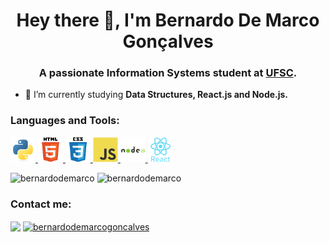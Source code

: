 <h1 align="center">Hey there 👋, I'm Bernardo De Marco Gonçalves</h1>
<h3 align="center">A passionate Information Systems student at <a href="https://ufsc.br/">UFSC<a/>.</h3>

- 🌱 I’m currently studying **Data Structures, React.js and Node.js.**

<h3 align="left">Languages and Tools:</h3>
<p align="left">  <a href="https://www.python.org" target="_blank" rel="noreferrer"> <img src="https://raw.githubusercontent.com/devicons/devicon/master/icons/python/python-original.svg" alt="python" width="40" height="40"/> </a> <a href="https://developer.mozilla.org/en-US/docs/Web/HTML" target="_blank" rel="noreferrer"> <img src="https://raw.githubusercontent.com/devicons/devicon/master/icons/html5/html5-original-wordmark.svg" alt="html5" width="40" height="40"/> </a><a href="https://developer.mozilla.org/en-US/docs/Web/CSS" target="_blank" rel="noreferrer"> <img src="https://raw.githubusercontent.com/devicons/devicon/master/icons/css3/css3-original-wordmark.svg" alt="css3" width="40" height="40"/> </a> <a href="https://developer.mozilla.org/en-US/docs/Web/JavaScript" target="_blank" rel="noreferrer"> <img src="https://raw.githubusercontent.com/devicons/devicon/master/icons/javascript/javascript-original.svg" alt="javascript" width="40" height="40"/> </a></a> <a href="https://nodejs.org" target="_blank" rel="noreferrer"> <img src="https://raw.githubusercontent.com/devicons/devicon/master/icons/nodejs/nodejs-original-wordmark.svg" alt="nodejs" width="40" height="40"/> </a> <a href="https://reactjs.org/" target="_blank" rel="noreferrer"> <img src="https://raw.githubusercontent.com/devicons/devicon/master/icons/react/react-original-wordmark.svg" alt="react" width="40" height="40"/> </a> </p>

<div>
  <img height="180em" src="https://github-readme-stats.vercel.app/api?username=bernardodemarco&show_icons=true&locale=en&theme=tokyonight" alt="bernardodemarco" />
  <img height="180em" src="https://github-readme-stats.vercel.app/api/top-langs?username=bernardodemarco&show_icons=true&locale=en&layout=compact&theme=tokyonight" alt="bernardodemarco" />
 </div>

<h3 align="left">Contact me:</h3>
<p align="left">
 <a href="mailto:bernardomg2004@gmail.com" target="_blank"><img align="center" src="https://img.shields.io/badge/Gmail-D14836?style=for-the-badge&logo=gmail&logoColor=white"/></a>
<a href="https://linkedin.com/in/bernardodemarcogoncalves" target="_blank"><img align="center" src="https://img.shields.io/badge/LinkedIn-0077B5?style=for-the-badge&logo=linkedin&logoColor=white" alt="bernardodemarcogoncalves"/></a>
</p>
 
